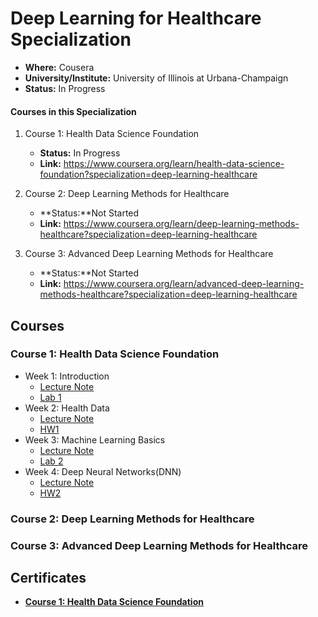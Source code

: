 # Deep Learning for Healthcare Specialization

- **Where:** Cousera
- **University/Institute:** University of Illinois at Urbana-Champaign
- **Status:** In Progress

#### Courses in this Specialization

1. Course 1: Health Data Science Foundation
   - **Status:** In Progress
   - **Link:** <https://www.coursera.org/learn/health-data-science-foundation?specialization=deep-learning-healthcare>

2. Course 2: Deep Learning Methods for Healthcare
   - **Status:**Not Started
   - **Link:** <https://www.coursera.org/learn/deep-learning-methods-healthcare?specialization=deep-learning-healthcare>
  
3. Course 3: Advanced Deep Learning Methods for Healthcare
   - **Status:**Not Started
   - **Link:** <https://www.coursera.org/learn/advanced-deep-learning-methods-healthcare?specialization=deep-learning-healthcare>

## Courses

### Course 1: Health Data Science Foundation

- Week 1: Introduction
  - [Lecture Note](L1/W1/lecture_note.ipynb)
  - [Lab 1](L1/W1/LAB1.ipynb)
- Week 2: Health Data
  - [Lecture Note](L1/W2/lecture_note.ipynb)
  - [HW1](L1/W2/HW1.ipynb)
- Week 3: Machine Learning Basics
  - [Lecture Note](L1/W3/lecture_note.ipynb)
  - [Lab 2](L1/W3/LAB2.ipynb)
- Week 4: Deep Neural Networks(DNN)
  - [Lecture Note](L1/W4/lecture_note.ipynb)
  - [HW2](L1/W4/HW2_NN.ipynb)

### Course 2: Deep Learning Methods for Healthcare

### Course 3: Advanced Deep Learning Methods for Healthcare

## Certificates

- [**Course 1: Health Data Science Foundation**]()
